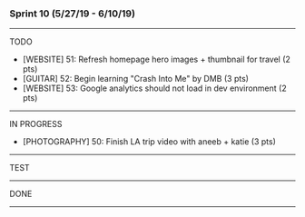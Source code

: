 ### Sprint 10 (5/27/19 - 6/10/19)

------------------------------------
TODO
- [WEBSITE] 51: Refresh homepage hero images + thumbnail for travel  (2 pts)
- [GUITAR] 52: Begin learning "Crash Into Me" by DMB (3 pts)
- [WEBSITE] 53: Google analytics should not load in dev environment (2 pts)

------------------------------------    
IN PROGRESS
- [PHOTOGRAPHY] 50: Finish LA trip video with aneeb + katie (3 pts)
  
------------------------------------
TEST

------------------------------------
DONE

------------------------------------
